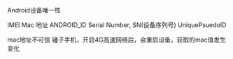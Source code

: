 
Android设备唯一性

IMEI
Mac 地址
ANDROID_ID
Serial Number, SN(设备序列号)
UniquePsuedoID

mac地址不可信
锤子手机，开启4G高速网络后，会重启设备，获取的mac值发生变化
